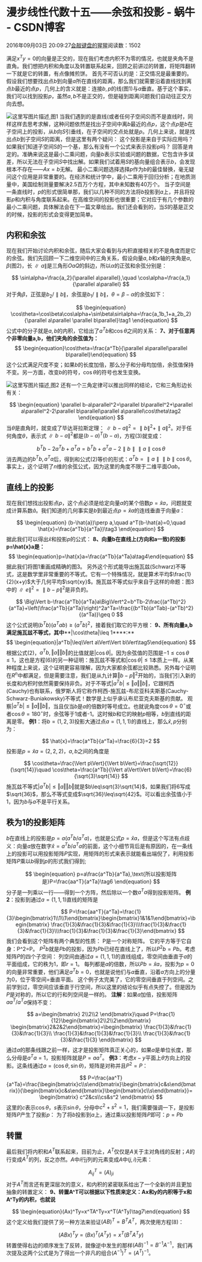 
# 漫步线性代数十五——余弦和投影 - 蜗牛 - CSDN博客


2016年09月03日 20:09:27[会敲键盘的猩猩](https://me.csdn.net/u010182633)阅读数：1502


满足$x^Ty=0$的向量是正交的，现在我们考虑内积不为零的情况，也就是夹角不是直角。我们想把内积和角度以及转置联系起来，回顾之前讲过的转置，将矩阵翻转一下就是它的转置，有点像摊煎饼。
首先不可否认的是：正交情况是最重要的。假设我们想要找出点$b$到向量$a$所在直线的距离，那么我们就需要沿着直线找到离点$b$最近的点$p$，几何上的含义就是：连接$b,p$的线(图1)与$a$垂直。基于这个事实，我们可以找到投影$p$，虽然$a,b$不是正交的，但是碰到距离问题我们自动往正交方向去想。

![这里写图片描述](https://img-blog.csdn.net/20160903200355286)[ ](https://img-blog.csdn.net/20160903200355286)
图1
当我们遇到的是直线(或者任何子空间$S$)而不是直线时，同样这样去思考求解，这种问题依然是找出子空间中离$b$最近的点$p$，这个点$p$是$b$在子空间上的投影，从$b$向$S$引垂线，在子空间的交点处就是$p$。几何上来说，就是找出点$b$到子空间$S$的距离，但是这里有两个疑问：
这个投影是来自于实际应用吗？
如果我们知道子空间S的一个基，那么有没有一个公式来表示投影p吗？
回答是肯定的。准确来说这是最小二乘问题，向量$b$表示实验或问题的数据，它包含许多误差，所以无法在子空间$S$中找出解。如果我们试着用$S$的基向量组合表示$b$，会发现根本不存在——$Ax=b$无解。
最小二乘问题选择选择$p$作为$b$的最佳替换，毫无疑问这个应用是非常重要的。在经济和统计学中，最小二乘用于回归分析；在地质测量中，美国绘制测量要解决2.5百万个方程，其中未知数有40万个。
当子空间是一条直线时，$p$的形式很简单那，我们以几种不同的方法将$b$投影到$a$上，并且将投影$p$和内积与角度联系起来。在高维空间的投影也很重要；它对应于有几个参数的最小二乘问题，具体解法会在下一篇文章给出。我们还会看到的，当$S$的基是正交的时候，投影的形式会变得更加简单。
## 内积和余弦
现在我们开始讨论内积和余弦，随后大家会看到与内积直接相关的不是角度而是它的余弦。我们先回顾一下二维空间中的三角关系，假设向量$a,b$和$x$轴的夹角是$\alpha,\beta$(图2)，长$\parallel a\parallel$是三角形$OaQ$的斜边，所以$\alpha$的正弦和余弦分别是：

$$
\sin\alpha=\frac{a_2}{\parallel a\parallel},\quad \cos\alpha=\frac{a_1}{\parallel a\parallel}
$$
对于角$\beta$，正弦是$b_2/\parallel b\parallel$，余弦是$b_1/\parallel b\parallel$，$\theta=\beta-\alpha$的余弦如下：

$$
\begin{equation}
\cos\theta=\cos\beta\cos\alpha+\sin\beta\sin\alpha=\frac{a_1b_1+a_2b_2}{\parallel a\parallel \parallel b\parallel}\tag1
\end{equation}
$$
公式中的分子就是$a,b$的内积，它给出了$a^Tb$和$\cos\theta$之间的关系：
**7、对于任意两个非零向量****a,b****，他们夹角的余弦值为：**
$$
\begin{equation}\cos\theta=\frac{a^Tb}{\parallel a\parallel\parallel b\parallel}\end{equation}
$$
这个公式满足尺度不变；如果$b$的长度加倍，那么分子和分母均加倍，余弦值保持不变。另一方面，改变$b$的符号，$\cos\theta$的符号也发生变换。

![这里写图片描述](https://img-blog.csdn.net/20160903200442469)[ ](https://img-blog.csdn.net/20160903200442469)
图2
还有一个三角定律可以推出同样的结论，它和三角形边长有关：

$$
\begin{equation}
\parallel b-a\parallel^2=\parallel b\parallel^2+\parallel a\parallel^2-2\parallel b\parallel\parallel a\parallel\cos\theta\tag2
\end{equation}
$$
当$\theta$是直角时，就变成了毕达哥拉斯定理：$\parallel b-a\parallel^2=\parallel b\parallel^2+\parallel a\parallel^2$。对于任何角度$\theta$，表示式$\parallel b-a\parallel^2$都是$(b-a)^T(b-a)$，方程(3)就变成：

$$
b^Tb-2a^Tb+a^Ta=b^Tb+a^Ta-2\parallel b\parallel \parallel a\parallel \cos\theta
$$
消去两边的$b^Tb,a^Ta$后，得到和公式(2)等价的形式：$a^Tb=\parallel a\parallel \parallel b\parallel \cos\theta$。事实上，这个证明了$n$维的余弦公式，因为这里的角度不限于二维平面$Oab$。
## 直线上的投影
现在我们想找出投影点$p$，这个点必须是给定向量$a$的某个倍数$p=\hat{x}a$，问题就变成计算系数$\hat{a}$。我们知道的几何事实是$b$到最近点$p=\hat{x}a$的连线垂直于向量$a$：

$$
\begin{equation}
(b-\hat{a})\perp a,\quad a^T(b-\hat{a}=0,\quad \hat{x}=\frac{a^Tb}{a^Ta})\tag3
\end{equation}
$$
据此我们可以得出$\hat{x}$和投影$p$的公式：
**8、向量****b****在直线上(方向和****a****一致)的投影****p=\hat{x}a****是：**
$$
\begin{equation}p=\hat{x}a=\frac{a^Tb}{a^Ta}a\tag4\end{equation}
$$
据此我们将图1重画成精确的图3。
另外这个形式能导出施瓦兹(Schwarz)不等式，这是数学里非常重要的不等式。它有一个特殊情况，就是算术平均$\frac{1}{2}(x+y)$大于几何平均$\sqrt{xy}$。施瓦兹不等式似乎来自于这样的命题：图3中的$\parallel e\parallel^2=\parallel b-p\parallel^2$是非负的。

$$
\Big\Vert b-\frac{a^Tb}{a^Ta}a\Big\Vert^2=b^Tb-2\frac{(a^Tb)^2}{a^Ta}+\left(\frac{a^Tb}{a^Ta}\right)^2a^Ta=\frac{(b^Tb)(a^Tab)-(a^Tb)^2}{(a^Ta)}\geq 0
$$
这个公式说明$(b^Tb)(a^Tab)\geq(a^Tb)^2$，接着我们取它的平方根：
**9、所有向量****a,b****满足施瓦兹不等式，其中****|\cos\theta|\leq 1****:**
$$
\begin{equation}|a^Tb|\leq\Vert a\Vert\Vert b\Vert\tag5\end{equation}
$$
根据公式(2)，$a^Tb,\Vert a\Vert\Vert b\Vert$的比值就是$|\cos\theta|$。因为余弦值的范围是$-1\leq\cos\theta\leq1$，这也是方程(6)的另一种证明：施瓦兹不等式和$|\cos\theta|\leq1$本质上一样。从某种程度上来说，这个证明更容易理解，因为大家都余弦都比较熟悉。另外每个证明在$R^n$中都满足，但是需要注意，我们是从九计算$\Vert b-p\Vert^2$开始的，当我们引入新的长度和内积时依然需要保持非负。对于不等式$|a^Tb|\leq\Vert a\Vert\Vert b\Vert$，它跟柯西(Cauchy)也有联系，俄罗斯人将它称作柯西-施瓦兹-布尼亚科夫斯基(Cauchy-Schwarz-Buniakowsky)不等式！数学是上似乎承认布尼亚克夫斯基的贡献。
观察$|a^Tb|\leq\Vert a\Vert\Vert b\Vert$，当且仅当$b$是$a$的倍数时等号成立。也就说角度$\cos\theta =0^\circ$或者$\cos\theta =180^\circ$时，余弦等于1或者-1。这时候$b$和它的映射$p$相等，$b$到直线的距离是零。
**例1**：将$b=(1,2,3)$投影大通过点$a=(1,1,1)$的直线上，那么$\hat{x},p$分别为：

$$
\hat{x}=\frac{a^Tb}{a^Ta}=\frac{6}{3}=2
$$
投影是$p=\hat{x}a=(2,2,2)$，$a,b$之间的角度是

$$
\cos\theta=\frac{\Vert p\Vert}{\Vert b\Vert}=\frac{\sqrt{12}}{\sqrt{14}}\quad \cos\theta=\frac{a^Tb}{\Vert a\Vert\Vert  b\Vert}=\frac{6}{\sqrt{3}\sqrt{14}}
$$
施瓦兹不等式$|a^Tb|\leq\Vert a\Vert\Vert b\Vert$就是$b\leq\sqrt{3}\sqrt{14}$，如果我们将6写成$\sqrt{36}$，那么不等式变成$\sqrt{36}\leq\sqrt{42}$。可以看出余弦值小于1，因为$b$与$a$不是平行关系。
## 秩为1的投影矩阵
$b$在直线上的投影是$p=a(a^Tb/a^Ta)$，也就是公式$p=\hat{x}a$，但是这个写法有点歧义：向量$a$放在数字$\hat{x}=a^Tb/a^Ta$的前面，这个小细节背后是有原因的，在一条线上的投影可以用投影矩阵$P$实现，用矩阵的形式来表示就能看出端倪了，利用投影矩阵$P$乘以$b$得到$p$的形式我们得到;

$$
\begin{equation}
p=a\frac{a^Tb}{a^Ta},\text{所以投影矩阵是}P=\frac{aa^T}{a^Ta}\tag6
\end{equation}
$$
分子是一列乘以一行——得到一个方阵，然后除以一个数$a^Ta$得到投影矩阵。
**例2**：投影到通过$a=(1,1,1)$直线的矩阵是

$$
P=\frac{aa^T}{a^Ta}=\frac{1}{3}\begin{bmatrix}1\\1\\1\end{bmatrix}\begin{bmatrix}1&1&1\end{bmatrix}=\begin{bmatrix}
\frac{1}{3}&\frac{1}{3}&\frac{1}{3}\\\frac{1}{3}&\frac{1}{3}&\frac{1}{3}\\\frac{1}{3}&\frac{1}{3}&\frac{1}{3}\end{bmatrix}
$$
我们会看到这个矩阵有两个典型的性质：
P是一个对称矩阵。
它的平方等于它自身：P^2=P。
$P^2b$就是$Pb$的投影，因为$Pb$已经在直线上了，所以$P^2b=Pb$。考虑矩阵$P$的四个子空间：
列空间由通过$a=(1,1,1)$的直线组成，零空间由垂直于$a$的平面组成，它的秩为1，即$r=1$。
每列都是$a$的倍数，所以$Pb=\hat{x}a$，投影为$p=0$的向量非常重要，他们满足$a^Tb=0$，也就是说他们与$a$垂直，沿着$a$方向上的分量为0，位于零空间=垂直平面。
这个例子太完美了，它的零空间垂直于列空间。之前学到过，零空间应该垂直于行空间，所以这里的结论似乎有点失控了。但是因为$P$是对称的，所以它的行和列空间是一样的。
**注解**：如果$a$加倍，投影矩阵$aa^T/a^Ta$保持不变：

$$
a=\begin{bmatrix}
2\\2\\2
\end{bmatrix}\quad
P=\frac{1}{12}\begin{bmatrix}2\\2\\2\end{bmatrix}
\begin{bmatrix}2&2&2\end{bmatrix}=\begin{bmatrix}
\frac{1}{3}&\frac{1}{3}&\frac{1}{3}\\
\frac{1}{3}&\frac{1}{3}&\frac{1}{3}\\
\frac{1}{3}&\frac{1}{3}&\frac{1}{3}
\end{bmatrix}
$$
通过$a$的那条线跟之前一样，这才是投影矩阵真正关心的，如果$a$是单位长度，那么分母是$a^Ta=1$，投影矩阵就是$P=aa^T$。
**例3**：考虑$x-y$平面上$\theta$方向上的投影。这条线通过$a=(\cos\theta,\sin\theta)$，矩阵是对称并且$P^2=P$：

$$
P=\frac{aa^T}{a^Ta}=\frac{\begin{bmatrix}c\\s\end{bmatrix}\begin{bmatrix}c&s\end{bmatrix}}{\begin{bmatrix}c&s\end{bmatrix}\begin{bmatrix}c\\s\end{bmatrix}}=
\begin{bmatrix}
c^2&cs\\cs&s^2
\end{bmatrix}
$$
这里的$c$表示$\cos\theta$，$s$表示$\sin\theta$，分母中$c^2+s^2=1$，我们需要强调一下，是投影矩阵$P$产生了投影$p$：
为了将$b$投影到$a$上，通过乘以投影矩阵$P$即可：$p=Pb$
## 转置
最后我们将内积和$A^T$联系起来，目前为止，$A^T$仅仅是$A$关于主对角线的反射；$A$的行变成$A^T$的列，反之亦然。$A$中$i$行$j$列的元素变成$A$中$(j,i)$元素：

$$
A_{ij}^T=(A)_{ji}
$$
对于$A^T$而言还有更深层次的意义，和内积的紧密联系给出了一个全新的并且更加抽象的转置定义：
**9、转置****A^T****可以根据以下性质来定义：****Ax****和****y****的内积等于****x****和****A^Ty****的内积，也就说**

$$
\begin{equation}(Ax)^Ty=x^TA^Ty=x^T(A^Ty)\tag7\end{equation}
$$
这个定义给我们提供了另一种方法来验证$(AB)^T=B^TA^T$，两次使用方程(8)：

$$
(ABx)^Ty=(Bx)^T(A^Ty)=x^T(B^TA^Ty)
$$
转置使得右边的顺序发生了反转，就像逆中发生的那样$(AB)^{-1}=B^{-1}A^{-1}$，我们再次提及这两个公式是为了得出一个非凡的组合$(A^{-1})^T=(A^T)^{-1}$。

